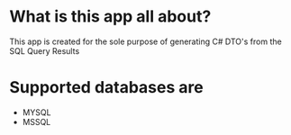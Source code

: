 # What is this app all about?
This app is created for the sole purpose of generating C# DTO's from the SQL Query Results

# Supported databases are
- MYSQL
- MSSQL
